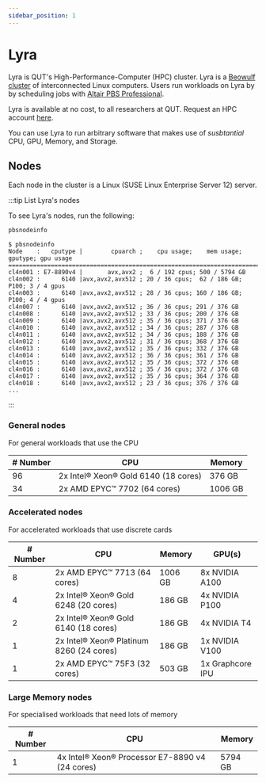 ```yaml
---
sidebar_position: 1
---
```


# Lyra

Lyra is QUT's High-Performance-Computer (HPC) cluster. Lyra is a [Beowulf cluster](https://en.wikipedia.org/wiki/Beowulf_cluster) of interconnected Linux computers. Users run workloads on Lyra by by scheduling jobs with [Altair PBS Professional](https://altair.com/pbs-professional).

Lyra is available at no cost, to all researchers at QUT. Request an HPC account [here](https://heat2.qut.edu.au/HEAT/Login.aspx?ProviderName=QUT+SAML&Role=SelfService&Scope=SelfService&CommandId=NewServiceRequestByOfferingId&Tab=ServiceCatalog&Template=0E927692EA94478D8AC652F3A917548F).

You can use Lyra to run arbitrary software that makes use of _susbtantial_ CPU, GPU, Memory, and Storage.

## Nodes

Each node in the cluster is a Linux (SUSE Linux Enterprise Server 12) server.

:::tip List Lyra's nodes 

To see Lyra's nodes, run the following:

```bash
pbsnodeinfo
```

```
$ pbsnodeinfo
Node    :   cputype |        cpuarch ;    cpu usage;    mem usage; gputype; gpu usage
=====================================================================================
cl4n001 : E7-8890v4 |       avx,avx2 ;  6 / 192 cpus; 500 / 5794 GB
cl4n002 :      6140 |avx,avx2,avx512 ; 20 / 36 cpus;  62 / 186 GB;  P100; 3 / 4 gpus
cl4n003 :      6140 |avx,avx2,avx512 ; 28 / 36 cpus; 160 / 186 GB;  P100; 4 / 4 gpus
cl4n007 :      6140 |avx,avx2,avx512 ; 36 / 36 cpus; 291 / 376 GB
cl4n008 :      6140 |avx,avx2,avx512 ; 33 / 36 cpus; 200 / 376 GB
cl4n009 :      6140 |avx,avx2,avx512 ; 35 / 36 cpus; 371 / 376 GB
cl4n010 :      6140 |avx,avx2,avx512 ; 34 / 36 cpus; 287 / 376 GB
cl4n011 :      6140 |avx,avx2,avx512 ; 34 / 36 cpus; 188 / 376 GB
cl4n012 :      6140 |avx,avx2,avx512 ; 31 / 36 cpus; 368 / 376 GB
cl4n013 :      6140 |avx,avx2,avx512 ; 35 / 36 cpus; 332 / 376 GB
cl4n014 :      6140 |avx,avx2,avx512 ; 36 / 36 cpus; 361 / 376 GB
cl4n015 :      6140 |avx,avx2,avx512 ; 35 / 36 cpus; 372 / 376 GB
cl4n016 :      6140 |avx,avx2,avx512 ; 35 / 36 cpus; 372 / 376 GB
cl4n017 :      6140 |avx,avx2,avx512 ; 35 / 36 cpus; 364 / 376 GB
cl4n018 :      6140 |avx,avx2,avx512 ; 23 / 36 cpus; 376 / 376 GB
...
```

:::

### General nodes

For general workloads that use the CPU

| # Number | CPU                                  | Memory  |
| -------- | ------------------------------------ | ------- |
| 96       | 2x Intel® Xeon® Gold 6140 (18 cores) | 376 GB  |
| 34       | 2x AMD EPYC™ 7702 (64 cores)         | 1006 GB |

### Accelerated nodes

For accelerated workloads that use discrete cards

| # Number | CPU                                      | Memory  | GPU(s)           |
| -------- | ---------------------------------------- | ------- | ---------------- |
| 8        | 2x AMD EPYC™ 7713 (64 cores)             | 1006 GB | 8x NVIDIA A100   |
| 4        | 2x Intel® Xeon® Gold 6248 (20 cores)     | 186 GB  | 4x NVIDIA P100   |
| 2        | 2x Intel® Xeon® Gold 6140 (18 cores)     | 186 GB  | 4x NVIDIA T4     |
| 1        | 2x Intel® Xeon® Platinum 8260 (24 cores) | 186 GB  | 1x NVIDIA V100   |
| 1        | 2x AMD EPYC™ 75F3 (32 cores)             | 503 GB  | 1x Graphcore IPU |

### Large Memory nodes

For specialised workloads that need lots of memory

| # Number | CPU                                             | Memory  |
| -------- | ----------------------------------------------- | ------- |
| 1        | 4x Intel® Xeon® Processor E7-8890 v4 (24 cores) | 5794 GB |

